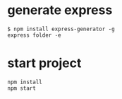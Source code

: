 # generate express
    $ npm install express-generator -g
    express folder -e
# start project
    npm install
    npm start
